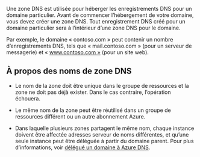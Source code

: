 Une zone DNS est utilisée pour héberger les enregistrements DNS pour un domaine particulier. Avant de commencer l’hébergement de votre domaine, vous devez créer une zone DNS. Tout enregistrement DNS créé pour un domaine particulier sera à l’intérieur d’une zone DNS pour le domaine. 

Par exemple, le domaine « contoso.com » peut contenir un nombre d’enregistrements DNS, tels que « mail.contoso.com » (pour un serveur de messagerie) et « www.contoso.com » (pour un site web). 


## <a name="names"></a>À propos des noms de zone DNS
 
- Le nom de la zone doit être unique dans le groupe de ressources et la zone ne doit pas déjà exister. Dans le cas contraire, l’opération échouera.

- Le même nom de la zone peut être réutilisé dans un groupe de ressources différent ou un autre abonnement Azure. 

- Dans laquelle plusieurs zones partagent le même nom, chaque instance doivent être affectée adresses serveur de noms différentes, et qu’une seule instance peut être déléguée à partir du domaine parent. Pour plus d’informations, voir [délégué un domaine à Azure DNS](../articles/dns/dns-domain-delegation.md).